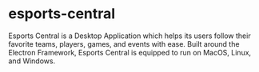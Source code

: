 # esports-central
Esports Central is a Desktop Application which helps its users follow their favorite teams, players, games, and events with ease. Built around the Electron Framework, Esports Central is equipped to run on MacOS, Linux, and Windows.
